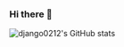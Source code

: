 ### Hi there 👋

![django0212's GitHub stats](https://github-readme-stats.vercel.app/api?username=django0212)
